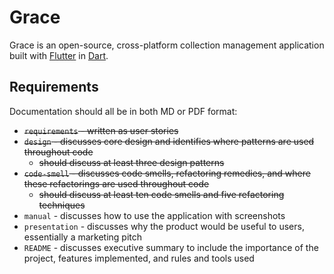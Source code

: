 # Grace

Grace is an open-source, cross-platform collection management application built with [Flutter](https://flutter.dev/) in [Dart](https://dart.dev/).

## Requirements

Documentation should all be in both MD or PDF format:

- ~~`requirements` - written as user stories~~
- ~~`design` - discusses core design and identifies where patterns are used throughout code~~
    - ~~should discuss at least three design patterns~~
- ~~`code-smell` - discusses code smells, refactoring remedies, and where these refactorings are used throughout code~~
    - ~~should discuss at least ten code smells and five refactoring techniques~~
- `manual` - discusses how to use the application with screenshots
- `presentation` - discusses why the product would be useful to users, essentially a marketing pitch
- `README` - discusses executive summary to include the importance of the project, features implemented, and rules and tools used
